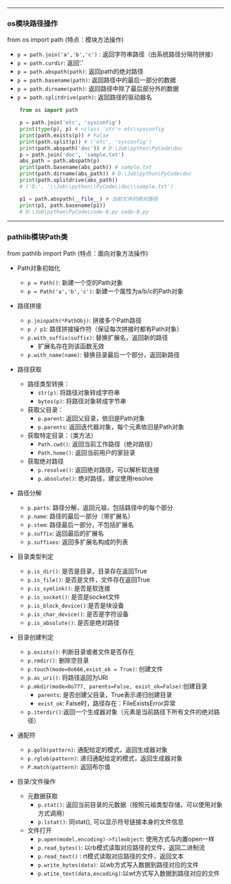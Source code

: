 ***
### os模块路径操作 ###
from os import path (特点：模块方法操作)
- `p = path.join('a','b','c')` : 返回字符串路径（由系统路径分隔符拼接）
- `p = path.curdir`: 返回‘.’
- `p = path.abspath(path)`: 返回path的绝对路径
- `p = path.basename(path)`: 返回路径中的最后一部分的数据
- `p = path.dirname(path)`: 返回路径中除了最后部分外的数据
- `p = path.splitdrive(path)`: 返回路径的驱动器名

```Python
    from os import path

    p = path.join('etc', 'sysconfig')
    print(type(p), p) # <class 'str'> etc\sysconfig
    print(path.exists(p)) # False
    print(path.split(p)) # ('etc', 'sysconfig')
    print(path.abspath('doc')) # D:\Job\python\PyCode\doc
    p = path.join('doc', 'sample.txt')
    abs_path = path.abspath(p)
    print(path.basename(abs_path)) # sample.txt
    print(path.dirname(abs_path)) # D:\Job\python\PyCode\doc
    print(path.splitdrive(abs_path))
    # ('D:', '\\Job\\python\\PyCode\\doc\\sample.txt')

    p1 = path.abspath(__file__) # 当前文件的绝对路径
    print(p1, path.basename(p1)) 
    # D:\Job\python\PyCode\code-0.py code-0.py
```

***
### pathlib模块Path类
from pathlib import Path (特点：面向对象方法操作)
- Path对象初始化
    - `p = Path()`: 新建一个空的Path对象
    - `p = Path('a','b','c')`: 新建一个属性为a/b/c的Path对象

- 路径拼接
    - `p.joinpath(*PathObj)`: 拼接多个Path路径
    - `p / p1`: 路径拼接操作符（保证每次拼接时都有Path对象）
    - `p.with_suffix(suffix)`: 替换扩展名，返回新的路径
        - 扩展名存在则该函数无效
    - `p.with_name(name)`: 替换目录最后一个部分，返回新路径

- 路径获取
    - 路径类型转换：
        - `str(p)`: 将路径对象转成字符串
        - `bytes(p)`: 将路径对象转成字节串
    - 获取父目录：
        - `p.parent`: 返回父目录，依旧是Path对象
        - `p.parents`: 返回迭代器对象，每个元素依旧是Path对象
    - 获取特定目录：（类方法）
        - `Path.cwd()`: 返回当前工作路径（绝对路径）
        - `Path.home()`: 返回当前用户的家目录
    - 获取绝对路径
        - `p.resolve()`: 返回绝对路径，可以解析软连接
        - `p.absolute()`: 绝对路径，建议使用resolve

- 路径分解
    - `p.parts`: 路径分解，返回元祖，包括路径中的每个部分
    - `p.name`: 路径的最后一部分（带扩展名）
    - `p.stem`: 路径最后一部分，不包括扩展名
    - `p.suffix`: 返回最后的扩展名
    - `p.suffixes`: 返回多扩展名构成的列表

- 目录类型判定
    - `p.is_dir()`: 是否是目录，目录存在返回True
    - `p.is_file()`: 是否是文件，文件存在返回True
    - `p.is_symlink()`: 是否是软连接
    - `p.is_socket()`: 是否是socket文件
    - `p.is_block_device()`:是否是块设备
    - `p.is_char_device()`: 是否是字符设备
    - `p.is_absolute()`: 是否是绝对路径

- 目录创建判定
    - `p.exists()`: 判断目录或者文件是否存在
    - `p.rmdir()`: 删除空目录
    - `p.touch(mode=0o666,exist_ok = True)`: 创建文件
    - `p.as_uri()`: 将路径返回为URI
    - `p.mkdir(mode=0o777, parents=False, exist_ok=False)`:创建目录
        - `parents`: 是否创建父目录，True表示递归创建目录
        - `exist_ok`: False时，路径存在：FileExistsError异常
    - `p.iterdir()`:返回一个生成器对象（元素是当前路径下所有文件的绝对路径）

- 通配符
    - `p.golb(pattern)`: 通配给定的模式，返回生成器对象
    - `p.rglob(pattern)`: 递归通配给定的模式，返回生成器对象
    - `P.match(pattern)`: 返回布尔值

- 目录/文件操作
    - 元数据获取
        - `p.stat()`: 返回当前目录的元数据（按照元祖类型存储，可以使用对象方式调用）
        - `p.lstat()`: 同stat(), 可以显示符号链接本身的文件信息
    - 文件打开
        - `p.open(model,encoding)->fileobject`: 使用方式与内置open一样
        - `p.read_bytes()`: 以rb模式读取对应路径的文件，返回二进制流
        - `p.read_text()` : rt模式读取对应路径的文件，返回文本
        - `p.write_bytes(data)`: 以wb方式写入数据到路径对应的文件
        - `p.wtite_text(data,encoding)`:以wt方式写入数据到路径对应的文件

